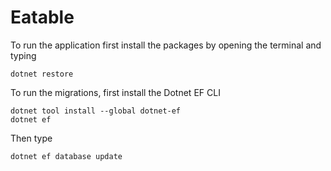 # Eatable

To run the application first install the packages by opening the terminal and typing
```
dotnet restore
```

To run the migrations, first install the Dotnet EF CLI
```
dotnet tool install --global dotnet-ef
dotnet ef
```

Then type
```
dotnet ef database update
```

